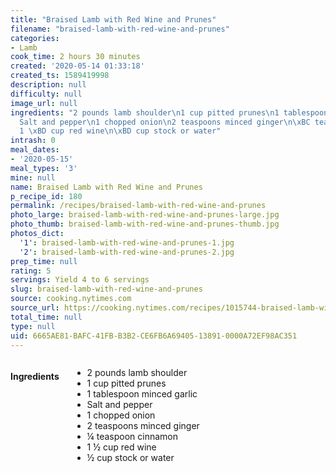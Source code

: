 ```yaml
---
title: "Braised Lamb with Red Wine and Prunes"
filename: "braised-lamb-with-red-wine-and-prunes"
categories:
- Lamb
cook_time: 2 hours 30 minutes
created: '2020-05-14 01:33:18'
created_ts: 1589419998
description: null
difficulty: null
image_url: null
ingredients: "2 pounds lamb shoulder\n1 cup pitted prunes\n1 tablespoon minced garlic\n\
  Salt and pepper\n1 chopped onion\n2 teaspoons minced ginger\n\xBC teaspoon cinnamon\n\
  1 \xBD cup red wine\n\xBD cup stock or water"
intrash: 0
meal_dates:
- '2020-05-15'
meal_types: '3'
mine: null
name: Braised Lamb with Red Wine and Prunes
p_recipe_id: 180
permalink: /recipes/braised-lamb-with-red-wine-and-prunes
photo_large: braised-lamb-with-red-wine-and-prunes-large.jpg
photo_thumb: braised-lamb-with-red-wine-and-prunes-thumb.jpg
photos_dict:
  '1': braised-lamb-with-red-wine-and-prunes-1.jpg
  '2': braised-lamb-with-red-wine-and-prunes-2.jpg
prep_time: null
rating: 5
servings: Yield 4 to 6 servings
slug: braised-lamb-with-red-wine-and-prunes
source: cooking.nytimes.com
source_url: https://cooking.nytimes.com/recipes/1015744-braised-lamb-with-red-wine-and-prunes?action=click&module=Global%20Search%20Recipe%20Card&pgType=search&rank=19
total_time: null
type: null
uid: 6665AE81-BAFC-41FB-B3B2-CE6FB6A69405-13891-0000A72EF98AC351
---
```

<div class="large-8 medium-7 columns" id="writeup">	</div><!-- #writeup -->
</div><!-- #row-one -->
<div class="row" id="row-two">	<div class="medium-4 small-5 columns" id="ingredients"><h4>Ingredients</h4><div class="box box-ingredients content"><ul>
<li>2 pounds lamb shoulder</li>
<li>1 cup pitted prunes</li>
<li>1 tablespoon minced garlic</li>
<li>Salt and pepper</li>
<li>1 chopped onion</li>
<li>2 teaspoons minced ginger</li>
<li>¼ teaspoon cinnamon</li>
<li>1 ½ cup red wine</li>
<li>½ cup stock or water</li>
</ul>
</div>	</div>	<div class="medium-6 small-7 columns" id="directions">	</div>